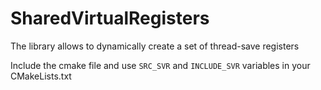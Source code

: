 # SharedVirtualRegisters

The library allows to dynamically create a set of thread-save registers

Include the cmake file and use `SRC_SVR` and `INCLUDE_SVR` variables in your CMakeLists.txt
